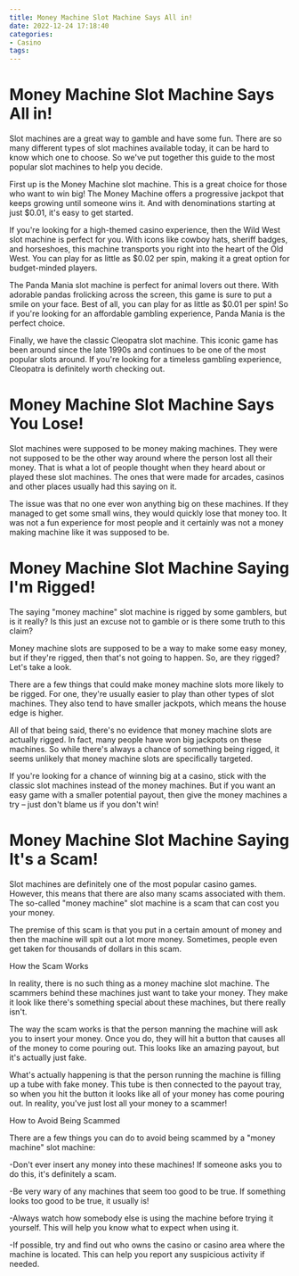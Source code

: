 ```yaml
---
title: Money Machine Slot Machine Says All in!
date: 2022-12-24 17:18:40
categories:
- Casino
tags:
---
```



#  Money Machine Slot Machine Says All in!

Slot machines are a great way to gamble and have some fun. There are so many different types of slot machines available today, it can be hard to know which one to choose. So we've put together this guide to the most popular slot machines to help you decide.

First up is the Money Machine slot machine. This is a great choice for those who want to win big! The Money Machine offers a progressive jackpot that keeps growing until someone wins it. And with denominations starting at just $0.01, it's easy to get started.

If you're looking for a high-themed casino experience, then the Wild West slot machine is perfect for you. With icons like cowboy hats, sheriff badges, and horseshoes, this machine transports you right into the heart of the Old West. You can play for as little as $0.02 per spin, making it a great option for budget-minded players.

The Panda Mania slot machine is perfect for animal lovers out there. With adorable pandas frolicking across the screen, this game is sure to put a smile on your face. Best of all, you can play for as little as $0.01 per spin! So if you're looking for an affordable gambling experience, Panda Mania is the perfect choice.

Finally, we have the classic Cleopatra slot machine. This iconic game has been around since the late 1990s and continues to be one of the most popular slots around. If you're looking for a timeless gambling experience, Cleopatra is definitely worth checking out.

#  Money Machine Slot Machine Says You Lose!

Slot machines were supposed to be money making machines. They were not supposed to be the other way around where the person lost all their money. That is what a lot of people thought when they heard about or played these slot machines. The ones that were made for arcades, casinos and other places usually had this saying on it. 

The issue was that no one ever won anything big on these machines. If they managed to get some small wins, they would quickly lose that money too. It was not a fun experience for most people and it certainly was not a money making machine like it was supposed to be.

#  Money Machine Slot Machine Saying I'm Rigged!

The saying "money machine" slot machine is rigged by some gamblers, but is it really? Is this just an excuse not to gamble or is there some truth to this claim?

Money machine slots are supposed to be a way to make some easy money, but if they're rigged, then that's not going to happen. So, are they rigged? Let's take a look.

There are a few things that could make money machine slots more likely to be rigged. For one, they're usually easier to play than other types of slot machines. They also tend to have smaller jackpots, which means the house edge is higher.

All of that being said, there's no evidence that money machine slots are actually rigged. In fact, many people have won big jackpots on these machines. So while there's always a chance of something being rigged, it seems unlikely that money machine slots are specifically targeted.

If you're looking for a chance of winning big at a casino, stick with the classic slot machines instead of the money machines. But if you want an easy game with a smaller potential payout, then give the money machines a try – just don't blame us if you don't win!

#  Money Machine Slot Machine Saying It's a Scam!

Slot machines are definitely one of the most popular casino games. However, this means that there are also many scams associated with them. The so-called "money machine" slot machine is a scam that can cost you your money.

The premise of this scam is that you put in a certain amount of money and then the machine will spit out a lot more money. Sometimes, people even get taken for thousands of dollars in this scam.

How the Scam Works

In reality, there is no such thing as a money machine slot machine. The scammers behind these machines just want to take your money. They make it look like there's something special about these machines, but there really isn't.

The way the scam works is that the person manning the machine will ask you to insert your money. Once you do, they will hit a button that causes all of the money to come pouring out. This looks like an amazing payout, but it's actually just fake.

What's actually happening is that the person running the machine is filling up a tube with fake money. This tube is then connected to the payout tray, so when you hit the button it looks like all of your money has come pouring out. In reality, you've just lost all your money to a scammer!

How to Avoid Being Scammed

There are a few things you can do to avoid being scammed by a "money machine" slot machine:

-Don't ever insert any money into these machines! If someone asks you to do this, it's definitely a scam.


-Be very wary of any machines that seem too good to be true. If something looks too good to be true, it usually is!

-Always watch how somebody else is using the machine before trying it yourself. This will help you know what to expect when using it.

-If possible, try and find out who owns the casino or casino area where the machine is located. This can help you report any suspicious activity if needed.